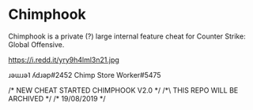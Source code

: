 # Chimphook

Chimphook is a private (?) large internal feature cheat for Counter Strike: Global Offensive.

https://i.redd.it/yry9h4lml3n21.jpg

ɹǝɯɹǝ˥ ʎdɹǝp#2452
Chimp Store Worker#5475

/\* NEW CHEAT STARTED CHIMPHOOK V2.0 \*\/
/*\ THIS REPO WILL BE ARCHIVED \*\/
/\* 19/08/2019 \*\/
